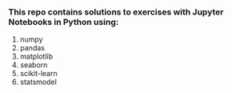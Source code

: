 ### This repo contains solutions to exercises with Jupyter Notebooks in Python using:

1. numpy
2. pandas
3. matplotlib
4. seaborn
5. scikit-learn
6. statsmodel
